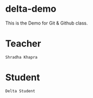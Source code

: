 # delta-demo
This is the Demo for Git &amp; Github class.

# Teacher
    Shradha Khapra

# Student
    Delta Student
    